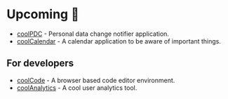 # Upcoming 📢

- [coolPDC](coolpdc.html) - Personal data change notifier application.
- [coolCalendar](coolcalendar.html) - A calendar application to be aware of important things.

## For developers
- [coolCode](coolcode.html) - A browser based code editor environment.
- [coolAnalytics](coolanalytics.html) - A cool user analytics tool.
